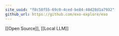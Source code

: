 ```yaml
---
site_uuid: "f8c58f55-69c0-4ced-be84-48d28d1a7932"
github_url: https://github.com/exo-explore/exo
---
```

[[Open Source]], [[Local LLM]]
